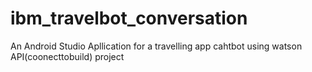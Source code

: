 # ibm_travelbot_conversation
An Android Studio Apllication for a travelling app cahtbot using watson API(coonecttobuild) project

